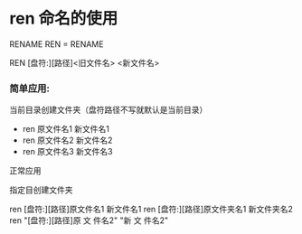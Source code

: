 # ren 命名的使用

RENAME REN = RENAME

REN [盘符:\][路径\]<旧文件名> <新文件名>

### 简单应用:

当前目录创建文件夹（盘符路径不写就默认是当前目录）

* ren 原文件名1		新文件名1
* ren 原文件名2 	新文件名2
* ren 原文件名3 	新文件名3

正常应用

指定目创建文件夹

ren [盘符:\][路径\]原文件名1 	新文件名1
ren [盘符:\][路径\]原文件夹名1 	新文件夹名2
ren "[盘符:\][路径\]原 文 件名2" 	"新  文  件名2"


